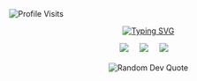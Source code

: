 
<img src="https://komarev.com/ghpvc/?username=Neelabh97&color=0969da&label=Profile-Visits&width=26px&style=plastic" alt="Profile Visits" />


<p align="center">
  <a href="https://git.io/typing-svg"><img src="https://readme-typing-svg.demolab.com?font=Fira+Code&size=22&pause=1000&color=0969da&center=true&vCenter=true&width=440&height=45&lines=Data+/+Business+Analyst;Always+learning+new+things;Still+on+the+journey..." alt="Typing SVG" /></a>
</p>
 


<div align="center">
 
  <img src="https://img.shields.io/badge/PostgreSQL-316192?style=for-the-badge&logo=postgresql&logoColor=white" />  
  <img width="12" />
  <img src="https://img.shields.io/badge/Microsoft_Excel-217346?style=for-the-badge&logo=microsoft-excel&logoColor=white" /> 
  <img width="12" />
  <img src="https://img.shields.io/badge/PowerBI-F2C811?style=for-the-badge&logo=Power%20BI&logoColor=black"/>  
  <img width="12" />
</div>

<br>

<!-- ✍️ Random Dev Quote -->
<div align="center">
  <img src="https://quotes-github-readme.vercel.app/api?type=horizontal&theme=tokyonight" alt="Random Dev Quote" />
</div>
